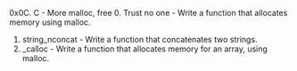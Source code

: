 0x0C. C - More malloc, free
0. Trust no one - Write a function that allocates memory using malloc.
1. string_nconcat - Write a function that concatenates two strings.
2. _calloc - Write a function that allocates memory for an array, using malloc.

